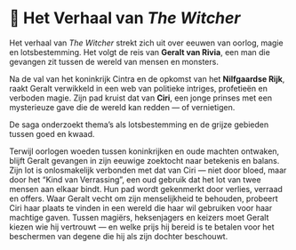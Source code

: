# 📖 Het Verhaal van *The Witcher*

Het verhaal van *The Witcher* strekt zich uit over eeuwen van oorlog, magie en lotsbestemming. Het volgt de reis van **Geralt van Rivia**, een man die gevangen zit tussen de wereld van mensen en monsters.

Na de val van het koninkrijk Cintra en de opkomst van het **Nilfgaardse Rijk**, raakt Geralt verwikkeld in een web van politieke intriges, profetieën en verboden magie. Zijn pad kruist dat van **Ciri**, een jonge prinses met een mysterieuze gave die de wereld kan redden — of vernietigen.

De saga onderzoekt thema’s als lotsbestemming en de grijze gebieden tussen goed en kwaad.

Terwijl oorlogen woeden tussen koninkrijken en oude machten ontwaken, blijft Geralt gevangen in zijn eeuwige zoektocht naar betekenis en balans. Zijn lot is onlosmakelijk verbonden met dat van Ciri — niet door bloed, maar door het “Kind van Verrassing”, een oud gebruik dat het lot van twee mensen aan elkaar bindt.
Hun pad wordt gekenmerkt door verlies, verraad en offers. Waar Geralt vecht om zijn menselijkheid te behouden, probeert Ciri haar plaats te vinden in een wereld die haar wil gebruiken voor haar machtige gaven.
Tussen magiërs, heksenjagers en keizers moet Geralt kiezen wie hij vertrouwt — en welke prijs hij bereid is te betalen voor het beschermen van degene die hij als zijn dochter beschouwt.